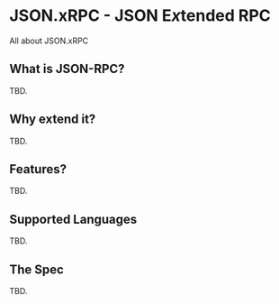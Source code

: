 # JSON.xRPC - JSON E*x*tended RPC

All about JSON.xRPC

## What is JSON-RPC?

TBD.

## Why extend it?

TBD.

## Features?

TBD.

## Supported Languages

TBD.

## The Spec

TBD.
